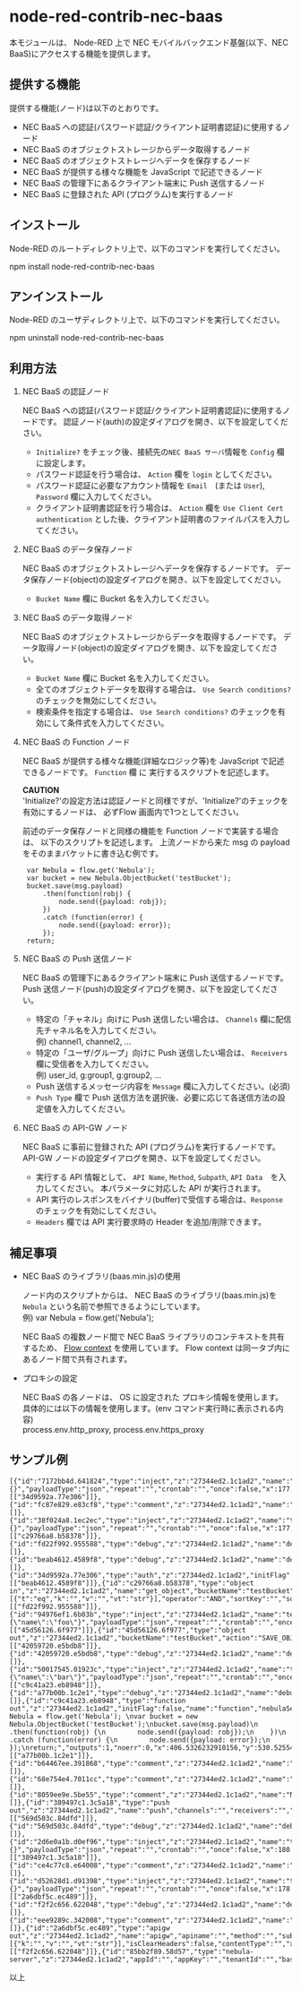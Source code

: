 node-red-contrib-nec-baas 
===============

本モジュールは、 Node-RED 上で NEC モバイルバックエンド基盤(以下、NEC BaaS)にアクセスする機能を提供します。

提供する機能
------------

提供する機能(ノード)は以下のとおりです。
* NEC BaaS への認証(パスワード認証/クライアント証明書認証)に使用するノード
* NEC BaaS のオブジェクトストレージからデータ取得するノード
* NEC BaaS のオブジェクトストレージへデータを保存するノード
* NEC BaaS が提供する様々な機能を JavaScript で記述できるノード
* NEC BaaS の管理下にあるクライアント端末に Push 送信するノード
* NEC BaaS に登録された API (プログラム)を実行するノード

インストール
------------

Node-RED のルートディレクトリ上で、以下のコマンドを実行してください。

npm install node-red-contrib-nec-baas

アンインストール
------------

Node-RED のユーザディレクトリ上で、以下のコマンドを実行してください。

npm uninstall node-red-contrib-nec-baas

利用方法
--------

1. NEC BaaS の認証ノード

    NEC BaaS への認証(パスワード認証/クライアント証明書認証)に使用するノードです。
    認証ノード(auth)の設定ダイアログを開き、以下を設定してください。
    * `Initialize?` をチェック後、接続先の`NEC BaaS サーバ`情報を `Config` 欄に設定します。
    * パスワード認証を行う場合は、 `Action` 欄を `login` としてください。
    * パスワード認証に必要なアカウント情報を `Email`　(または `User`), `Password` 欄に入力してください。
    * クライアント証明書認証を行う場合は、 `Action` 欄を `Use Client Cert authentication` とした後、クライアント証明書のファイルパスを入力してください。

2. NEC BaaS のデータ保存ノード

    NEC BaaS のオブジェクトストレージへデータを保存するノードです。
    データ保存ノード(object)の設定ダイアログを開き、以下を設定してください。
    * `Bucket Name` 欄に Bucket 名を入力してください。

3. NEC BaaS のデータ取得ノード

    NEC BaaS のオブジェクトストレージからデータを取得するノードです。
    データ取得ノード(object)の設定ダイアログを開き、以下を設定してください。
    * `Bucket Name` 欄に Bucket 名を入力してください。
    * 全てのオブジェクトデータを取得する場合は、 `Use Search conditions?` のチェックを無効にしてください。
    * 検索条件を指定する場合は、 `Use Search conditions?` のチェックを有効にして条件式を入力してください。
　　　
4. NEC BaaS の Function ノード

    NEC BaaS が提供する様々な機能(詳細なロジック等)を JavaScript で記述できるノードです。
    `Function` 欄 に 実行するスクリプトを記述します。
   
    **CAUTION**  
    'Initialize?'の設定方法は認証ノードと同様ですが、'Initialize?'のチェックを有効にするノードは、 必ずFlow 画面内で1つとしてください。

    前述のデータ保存ノードと同様の機能を Function ノードで実装する場合は、
    以下のスクリプトを記述します。
    上流ノードから来た msg の payload をそのままバケットに書き込む例です。

        var Nebula = flow.get('Nebula'); 
        var bucket = new Nebula.ObjectBucket('testBucket');
        bucket.save(msg.payload)
            .then(function(robj) {
                node.send({payload: robj});
            })
            .catch (function(error) {
                node.send({payload: error});
            });
        return;  

5. NEC BaaS の Push 送信ノード

    NEC BaaS の管理下にあるクライアント端末に Push 送信するノードです。
    Push 送信ノード(push)の設定ダイアログを開き、以下を設定してください。
    * 特定の「チャネル」向けに Push 送信したい場合は、 `Channels` 欄に配信先チャネル名を入力してください。  
        例) channel1, channel2, ...
    * 特定の「ユーザ/グループ」向けに Push 送信したい場合は、 `Receivers` 欄に受信者を入力してください。  
        例) user_id, g:group1, g:group2, ...
    * Push 送信するメッセージ内容を `Message` 欄に入力してください。(必須)  
    * `Push Type` 欄で Push 送信方法を選択後、必要に応じて各送信方法の設定値を入力してください。

6. NEC BaaS の API-GW ノード

    NEC BaaS に事前に登録された API (プログラム)を実行するノードです。
    API-GW ノードの設定ダイアログを開き、以下を設定してください。
    * 実行する API 情報として、 `API Name`, `Method`, `Subpath`, `API Data`　を入力してください。
      本パラメータに対応した API が実行されます。  
    * API 実行のレスポンスをバイナリ(buffer)で受信する場合は、`Response` のチェックを有効にしてください。  
    * `Headers` 欄では API 実行要求時の Header を追加/削除できます。  

補足事項
--------

* NEC BaaS のライブラリ(baas.min.js)の使用

   ノード内のスクリプトからは、 NEC BaaS のライブラリ(baas.min.js)を `Nebula` という名前で参照できるようにしています。  
   例) var Nebula = flow.get('Nebula');

   NEC BaaS の複数ノード間で NEC BaaS ライブラリのコンテキストを共有するため、
   [Flow context](http://nodered.org/docs/creating-nodes/context) を使用しています。
   Flow context は同一タブ内にあるノード間で共有されます。


* プロキシの設定

    NEC BaaS の各ノードは、 OS に設定された プロキシ情報を使用します。  
    具体的には以下の情報を使用します。(env コマンド実行時に表示される内容)  
      process.env.http_proxy, process.env.https_proxy  

サンプル例
--------
``` 
[{"id":"7172bb4d.641824","type":"inject","z":"27344ed2.1c1ad2","name":"test","topic":"","payload":"{}","payloadType":"json","repeat":"","crontab":"","once":false,"x":177.765625,"y":151.75,"wires":[["34d9592a.77e306"]]},{"id":"fc87e829.e83cf8","type":"comment","z":"27344ed2.1c1ad2","name":"NEC_BaaS_authentication_node","info":"","x":233.765625,"y":101.75,"wires":[]},{"id":"38f024a8.1ec2ec","type":"inject","z":"27344ed2.1c1ad2","name":"test","topic":"","payload":"{}","payloadType":"json","repeat":"","crontab":"","once":false,"x":177.765625,"y":404.75,"wires":[["c29766a8.b58378"]]},{"id":"fd22f992.955588","type":"debug","z":"27344ed2.1c1ad2","name":"debug","active":true,"console":"false","complete":"true","x":637.765625,"y":404.75,"wires":[]},{"id":"beab4612.4589f8","type":"debug","z":"27344ed2.1c1ad2","name":"debug","active":true,"console":"false","complete":"true","x":638.765625,"y":152.75,"wires":[]},{"id":"34d9592a.77e306","type":"auth","z":"27344ed2.1c1ad2","initFlag":true,"name":"auth","nebulaServer":"85bb2f89.58d57","action":"LOGIN","email":"","userName":"","password":"","x":397.5354919433594,"y":152.7017059326172,"wires":[["beab4612.4589f8"]]},{"id":"c29766a8.b58378","type":"object in","z":"27344ed2.1c1ad2","name":"get_object","bucketName":"testBucket","isClause":false,"rules":[{"t":"eq","k":"","v":"","vt":"str"}],"operator":"AND","sortKey":"","sortType":"ASC","skipCount":"","limit":"","projection":"","x":417.5354919433594,"y":404.3409118652344,"wires":[["fd22f992.955588"]]},{"id":"94976ef1.6b03b","type":"inject","z":"27344ed2.1c1ad2","name":"test","topic":"","payload":"{\"name\":\"foo\"}","payloadType":"json","repeat":"","crontab":"","once":false,"x":177.765625,"y":278.8409118652344,"wires":[["45d56126.6f977"]]},{"id":"45d56126.6f977","type":"object out","z":"27344ed2.1c1ad2","bucketName":"testBucket","action":"SAVE_OBJECT","createBucket":false,"name":"save_object","x":418.5269775390625,"y":279.15625,"wires":[["42059720.e5bdb8"]]},{"id":"42059720.e5bdb8","type":"debug","z":"27344ed2.1c1ad2","name":"debug","active":true,"console":"false","complete":"true","x":639.7656097412109,"y":278.8409118652344,"wires":[]},{"id":"50017545.01923c","type":"inject","z":"27344ed2.1c1ad2","name":"test","topic":"","payload":"{\"name\":\"bar\"}","payloadType":"json","repeat":"","crontab":"","once":false,"x":178.765625,"y":530.8409118652344,"wires":[["c9c41a23.eb8948"]]},{"id":"a77b00b.1c2e1","type":"debug","z":"27344ed2.1c1ad2","name":"debug","active":true,"console":"false","complete":"true","x":637.7656097412109,"y":529.8409118652344,"wires":[]},{"id":"c9c41a23.eb8948","type":"function out","z":"27344ed2.1c1ad2","initFlag":false,"name":"function","nebulaServer":"","func":"var Nebula = flow.get('Nebula'); \nvar bucket = new Nebula.ObjectBucket('testBucket');\nbucket.save(msg.payload)\n    .then(function(robj) {\n        node.send({payload: robj});\n    })\n    .catch (function(error) {\n        node.send({payload: error});\n    });\nreturn;","outputs":1,"noerr":0,"x":406.5326232910156,"y":530.5255432128906,"wires":[["a77b00b.1c2e1"]]},{"id":"b64467ee.391868","type":"comment","z":"27344ed2.1c1ad2","name":"NEC_BaaS_save_object_node","info":"","x":234.765625,"y":225.84091186523438,"wires":[]},{"id":"68e754e4.7011cc","type":"comment","z":"27344ed2.1c1ad2","name":"NEC_BaaS_get_object_node","info":"","x":223.765625,"y":350.8409118652344,"wires":[]},{"id":"8059ee9e.5be55","type":"comment","z":"27344ed2.1c1ad2","name":"NEC_BaaS_function_node","info":"","x":213.765625,"y":473.8409118652344,"wires":[]},{"id":"389497c1.3c5a18","type":"push out","z":"27344ed2.1c1ad2","name":"push","channels":"","receivers":"","message":"","gcm":false,"apns":false,"sse":false,"gcmTitle":"","gcmUri":"","apnsBadge":"","apnsCategory":"","apnsSound":"","sseEventId":"","sseEventType":"","x":395.5298156738281,"y":655.6874694824219,"wires":[["569d503c.84dfd"]]},{"id":"569d503c.84dfd","type":"debug","z":"27344ed2.1c1ad2","name":"debug","active":true,"console":"false","complete":"true","x":639.6661682128906,"y":654.8409423828125,"wires":[]},{"id":"2d6e0a1b.d0ef96","type":"inject","z":"27344ed2.1c1ad2","name":"test","topic":"","payload":"{}","payloadType":"json","repeat":"","crontab":"","once":false,"x":180.6661834716797,"y":655.8409423828125,"wires":[["389497c1.3c5a18"]]},{"id":"ce4c77c8.e64008","type":"comment","z":"27344ed2.1c1ad2","name":"NEC_BaaS_push_node","info":"","x":204.765625,"y":601.8409423828125,"wires":[]},{"id":"d52628d1.d91398","type":"inject","z":"27344ed2.1c1ad2","name":"test","topic":"","payload":"{}","payloadType":"json","repeat":"","crontab":"","once":false,"x":178.1536407470703,"y":781.1944580078125,"wires":[["2a6dbf5c.ec489"]]},{"id":"f2f2c656.622048","type":"debug","z":"27344ed2.1c1ad2","name":"debug","active":true,"console":"false","complete":"true","x":639.1536254882812,"y":780.1944580078125,"wires":[]},{"id":"eee9289c.342008","type":"comment","z":"27344ed2.1c1ad2","name":"NEC_BaaS_apigw_node","info":"","x":214.1536407470703,"y":728.1944580078125,"wires":[]},{"id":"2a6dbf5c.ec489","type":"apigw out","z":"27344ed2.1c1ad2","name":"apigw","apiname":"","method":"","subpath":"","apidata":"","isBinaryResponse":false,"isAddHeaders":false,"rules":[{"k":"","v":"","vt":"str"}],"isClearHeaders":false,"contentType":"","x":394.20921325683594,"y":780.5833740234375,"wires":[["f2f2c656.622048"]]},{"id":"85bb2f89.58d57","type":"nebula-server","z":"27344ed2.1c1ad2","appId":"","appKey":"","tenantId":"","baseUri":""}]
```

以上

　　
　　
　　


